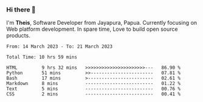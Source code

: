 ### Hi there 👋

I'm <b>Theis</b>, Software Developer from Jayapura, Papua. Currently focusing on Web platform development. In spare time, Love to build open source products.



 
 <!--START_SECTION:waka-->

```text
From: 14 March 2023 - To: 21 March 2023

Total Time: 10 hrs 59 mins

HTML         9 hrs 32 mins   >>>>>>>>>>>>>>>>>>>>>>---   86.90 %
Python       51 mins         >>-----------------------   07.81 %
Bash         17 mins         >------------------------   02.61 %
Markdown     8 mins          -------------------------   01.22 %
Text         5 mins          -------------------------   00.76 %
CSS          2 mins          -------------------------   00.41 %
```

<!--END_SECTION:waka-->
